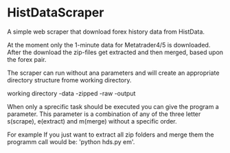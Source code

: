 # HistDataScraper
A simple web scraper that download forex history data from HistData.

At the moment only the 1-minute data for Metatrader4/5 is downloaded.
After the download the zip-files get extracted and then merged, based upon the forex pair.

The scraper can run without ana parameters and will create an appropriate directory structure frome working directory.

working directory
  -data
    -zipped
    -raw
    -output
    
When only a sprecific task should be executed you can give the program a parameter.
This parameter is a combination of any of the three letter s(scrape), e(extract) and m(merge) without a specific order.

For example If you just want to extract all zip folders and merge them the programm call would be: 'python hds.py em'.

